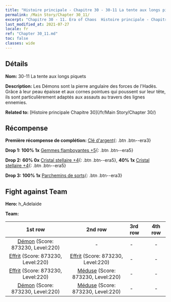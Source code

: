 ```yaml
---
title: "Histoire principale - Chapitre 30 - 30-11 La tente aux longs piquets"
permalink: /Main Story/Chapter 30_11/
excerpt: "Chapitre 30 - 11. Era of Chaos  Histoire principale - Chapitre 30_11. 30-11 La tente aux longs piquets"
last_modified_at: 2021-07-27
locale: fr
ref: "Chapter 30_11.md"
toc: false
classes: wide
---
```


## Détails

 **Nom:** 30-11 La tente aux longs piquets

 **Description:** Les Démons sont la pierre angulaire des forces de l'Hadès. Grâce à leur peau épaisse et aux cornes pointues qui poussent sur leur tête, ils sont particulièrement adaptés aux assauts au travers des lignes ennemies.

 **Related to:** [Histoire principale Chapitre 30](/fr/Main Story/Chapter 30/)

## Récompense

 **Première récompense de complétion:** [Clé d'argent](/ItemsFR/con_693/){: .btn .btn--era3}

 **Drop 1:** **100% 1x** [Gemmes flamboyantes +5](/ItemsFR/mat_100/){: .btn .btn--era5}

 **Drop 2:** **60% 0x** [Cristal stellaire +4](/ItemsFR/mat_94/){: .btn .btn--era5}, **40% 1x** [Cristal stellaire +4](/ItemsFR/mat_94/){: .btn .btn--era5}

 **Drop 3:** **100% 1x** [Parchemins de sorts](/ItemsFR/con_694/){: .btn .btn--era3}


## Fight against Team
 **Hero:** h_Adelaide

 **Team:**


  | 1st row | 2nd row | 3rd row | 4th row |
  |:----:|:----:|:----|:----:|
  | [Démon](/fr/units/Demon/) (Score: 873230, Level:220)  | - | - | - |
  | [Effrit](/fr/units/Efreeti/) (Score: 873230, Level:220)  | [Effrit](/fr/units/Efreeti/) (Score: 873230, Level:220)  | - | - |
  | [Effrit](/fr/units/Efreeti/) (Score: 873230, Level:220)  | [Méduse](/fr/units/Medusa/) (Score: 873230, Level:220)  | - | - |
  | [Démon](/fr/units/Demon/) (Score: 873230, Level:220)  | [Méduse](/fr/units/Medusa/) (Score: 873230, Level:220)  | - | - |


